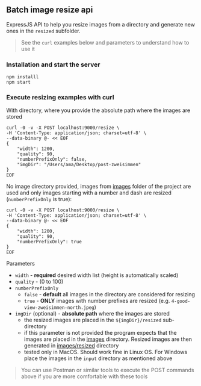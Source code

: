 Batch image resize api
---

ExpressJS API to help you resize images from a directory and generate new ones in the `resized` subfolder.

> See the `curl` examples below and parameters to understand how to use it

### Installation and start the server

```
npm installl
npm start
```

### Execute **resizing** examples with curl
With directory, where you provide the absolute path where the images are stored
```
curl -0 -v -X POST localhost:9000/resize \
-H 'Content-Type: application/json; charset=utf-8' \
--data-binary @- << EOF
{
    "width": 1200,
    "quality": 90,
    "numberPrefixOnly": false,
    "imgDir": "/Users/ama/Desktop/post-zweisimmen"
}
EOF
```

No image directory provided, images from [images](images) folder of the project are used and only images starting 
with a number and dash are resized (`numberPrefixOnly` is true):
```
curl -0 -v -X POST localhost:9000/resize \
-H 'Content-Type: application/json; charset=utf-8' \
--data-binary @- << EOF
{
    "width": 1200,
    "quality": 90,
    "numberPrefixOnly": true
}
EOF
```

Parameters
- `width` - **required** desired width list (height is automatically scaled)
- `quality` - (0 to 100)
- `numberPrefixOnly` 
  - `false` - **default** all images in the directory are considered for resizing 
  - `true` - **ONLY** images with number prefixes are resized (e.g. `4-good-view-zweisimmen-north.jpeg`)
- `imgDir` (optional) - **absolute path** where the images are stored 
  - the resized images are placed in the `${imgDir}/resized` sub-directory
  - if this parameter is not provided the program expects that the images are placed in the [images](images)
  directory. Resized images are then generated in [images/resized](images/resized) directory
  - tested only in MacOS. Should work fine in Linux OS. For Windows place the images in the `input` directory
  as mentioned above

> You can use Postman or similar tools to execute the POST commands above if you are more comfortable with these tools
